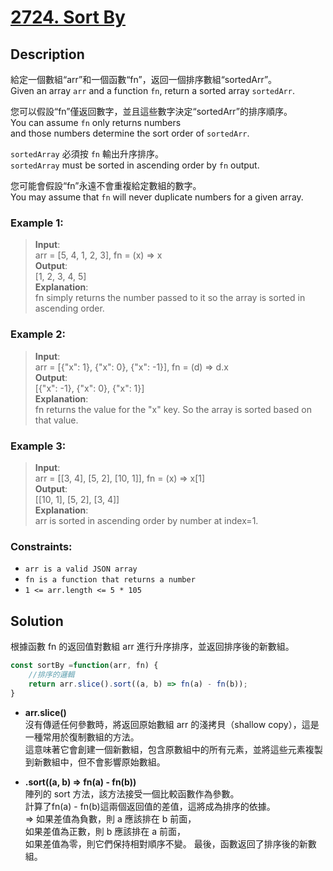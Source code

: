 # [2724. Sort By][title]

## Description

給定一個數組“arr”和一個函數“fn”，返回一個排序數組“sortedArr”。      
Given an array `arr` and a function `fn`, return a sorted array `sortedArr`.        

您可以假設“fn”僅返回數字，並且這些數字決定“sortedArr”的排序順序。       
You can assume `fn` only returns numbers        
and those numbers determine the sort order of `sortedArr`.      

`sortedArray` 必須按 `fn` 輸出升序排序。        
`sortedArray` must be sorted in ascending order by `fn` output.     

您可能會假設“fn”永遠不會重複給定數組的數字。        
You may assume that `fn` will never duplicate numbers for a given array.        


### Example 1:    
>  __Input__:     
   arr = [5, 4, 1, 2, 3], fn = (x) => x           
   __Output__:       
   [1, 2, 3, 4, 5]    
   __Explanation__:     
   fn simply returns the number passed to it so the array is sorted in ascending order.             
 
### Example 2:    
>  __Input__:     
   arr = [{"x": 1}, {"x": 0}, {"x": -1}], fn = (d) => d.x                     
   __Output__:    
   [{"x": -1}, {"x": 0}, {"x": 1}]              
   __Explanation__:     
   fn returns the value for the "x" key. So the array is sorted based on that value.          
   
### Example 3:    
>  __Input__:     
   arr = [[3, 4], [5, 2], [10, 1]], fn = (x) => x[1]                    
   __Output__:    
   [[10, 1], [5, 2], [3, 4]]            
   __Explanation__:     
   arr is sorted in ascending order by number at index=1.             

### Constraints:
- `arr is a valid JSON array`
- `fn is a function that returns a number`
- `1 <= arr.length <= 5 * 105`

## Solution

根據函數 fn 的返回值對數組 arr 進行升序排序，並返回排序後的新數組。
```javascript
const sortBy =function(arr, fn) {
    //排序的邏輯
    return arr.slice().sort((a, b) => fn(a) - fn(b));
}
```

- __arr.slice()__       
    沒有傳遞任何參數時，將返回原始數組 arr 的淺拷貝（shallow copy），這是一種常用於復制數組的方法。      
    這意味著它會創建一個新數組，包含原數組中的所有元素，並將這些元素複製到新數組中，但不會影響原始數組。    

- __.sort((a, b) => fn(a) - fn(b))__       
    陣列的 sort 方法，該方法接受一個比較函數作為參數。      
    計算了fn(a) - fn(b)這兩個返回值的差值，這將成為排序的依據。      
=>  如果差值為負數，則 a 應該排在 b 前面，      
    如果差值為正數，則 b 應該排在 a 前面，      
    如果差值為零，則它們保持相對順序不變。 最後，函數返回了排序後的新數組。      



[title]: https://leetcode.com/problems/sort-by